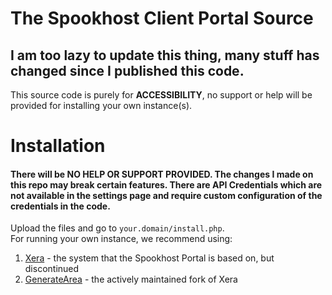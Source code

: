 # The Spookhost Client Portal Source
## I am too lazy to update this thing, many stuff has changed since I published this code.
This source code is purely for **ACCESSIBILITY**, no support or help will be provided for installing your own instance(s). 
# Installation
#### There will be NO HELP OR SUPPORT PROVIDED. The changes I made on this repo may break certain features. There are API Credentials which are not available in the settings page and require custom configuration of the credentials in the code.
Upload the files and go to `your.domain/install.php`.<br>
For running your own instance, we recommend using:
1.  <a href="https://github.com/mahtab2003/Xera/" target="_blank">Xera</a> - the system that the Spookhost Portal is based on, but discontinued 
2. <a href="https://github.com/GenerateApps/GenerateArea/" target="_blank">GenerateArea</a> - the actively maintained fork of Xera
